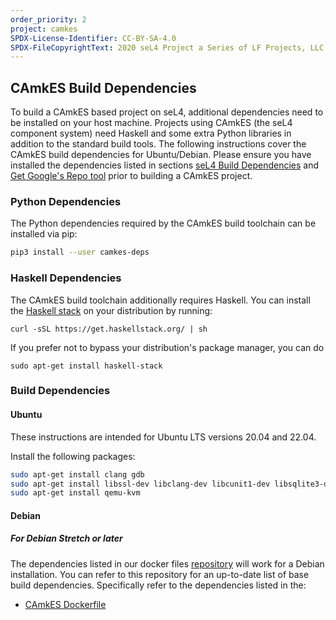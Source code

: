 ```yaml
---
order_priority: 2
project: camkes
SPDX-License-Identifier: CC-BY-SA-4.0
SPDX-FileCopyrightText: 2020 seL4 Project a Series of LF Projects, LLC.
---
```

## CAmkES Build Dependencies

To build a CAmkES based project on seL4, additional dependencies need to be installed on your host machine. Projects using CAmkES (the seL4 component system) need Haskell and some extra Python libraries in addition to the standard build tools. The following instructions cover the CAmkES build dependencies for Ubuntu/Debian. Please ensure you have installed the dependencies listed in sections [seL4 Build Dependencies](#sel4-build-dependencies) and [Get Google's Repo tool](#get-googles-repo-tool) prior to building a CAmkES project.

### Python Dependencies

The Python dependencies required by the CAmkES build toolchain can be installed via pip:

```sh
pip3 install --user camkes-deps
```

### Haskell Dependencies

The CAmkES build toolchain additionally requires Haskell. You can install the [Haskell stack](https://haskellstack.org) on your distribution by running:
```
curl -sSL https://get.haskellstack.org/ | sh
```
If you prefer not to bypass your distribution's package manager, you can do
```
sudo apt-get install haskell-stack
```

### Build Dependencies

####  Ubuntu

These instructions are intended for Ubuntu LTS versions 20.04 and 22.04.

Install the following packages:

```sh
sudo apt-get install clang gdb
sudo apt-get install libssl-dev libclang-dev libcunit1-dev libsqlite3-dev
sudo apt-get install qemu-kvm
```

####  Debian

##### For Debian Stretch or later

The dependencies listed in our docker files [repository](https://github.com/seL4/seL4-CAmkES-L4v-dockerfiles) will work for a Debian installation. You can refer to this repository for an up-to-date list of base build dependencies. Specifically refer to the dependencies listed in the:

* [CAmkES Dockerfile](https://github.com/seL4/seL4-CAmkES-L4v-dockerfiles/blob/master/camkes.dockerfile)
